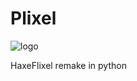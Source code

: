 # Plixel

![logo](https://github.com/eclipsedevbcfunny/plixel/docs/logo.png)

HaxeFlixel remake in python

